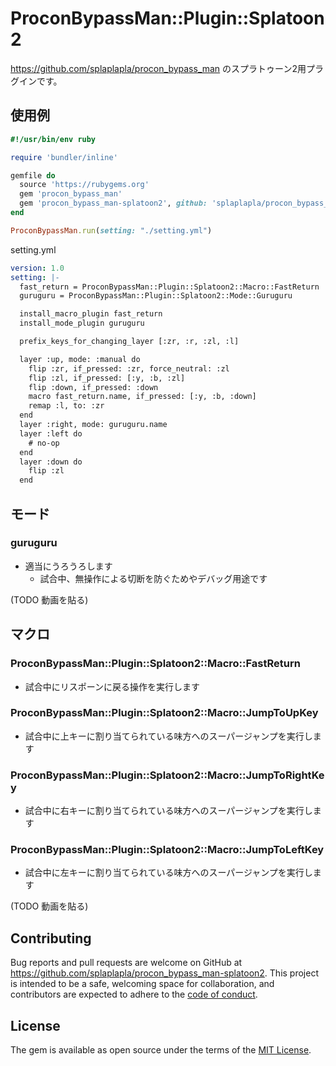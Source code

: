 # ProconBypassMan::Plugin::Splatoon2

https://github.com/splaplapla/procon_bypass_man のスプラトゥーン2用プラグインです。

## 使用例

```ruby
#!/usr/bin/env ruby

require 'bundler/inline'

gemfile do
  source 'https://rubygems.org'
  gem 'procon_bypass_man'
  gem 'procon_bypass_man-splatoon2', github: 'splaplapla/procon_bypass_man-splatoon2', tag: "0.1.1"
end

ProconBypassMan.run(setting: "./setting.yml")
```

setting.yml

```yaml
version: 1.0
setting: |-
  fast_return = ProconBypassMan::Plugin::Splatoon2::Macro::FastReturn
  guruguru = ProconBypassMan::Plugin::Splatoon2::Mode::Guruguru

  install_macro_plugin fast_return
  install_mode_plugin guruguru

  prefix_keys_for_changing_layer [:zr, :r, :zl, :l]

  layer :up, mode: :manual do
    flip :zr, if_pressed: :zr, force_neutral: :zl
    flip :zl, if_pressed: [:y, :b, :zl]
    flip :down, if_pressed: :down
    macro fast_return.name, if_pressed: [:y, :b, :down]
    remap :l, to: :zr
  end
  layer :right, mode: guruguru.name
  layer :left do
    # no-op
  end
  layer :down do
    flip :zl
  end
```

## モード
### guruguru
* 適当にうろうろします
  * 試合中、無操作による切断を防ぐためやデバッグ用途です

(TODO 動画を貼る)

## マクロ
### ProconBypassMan::Plugin::Splatoon2::Macro::FastReturn
* 試合中にリスポーンに戻る操作を実行します

### ProconBypassMan::Plugin::Splatoon2::Macro::JumpToUpKey
* 試合中に上キーに割り当てられている味方へのスーパージャンプを実行します

### ProconBypassMan::Plugin::Splatoon2::Macro::JumpToRightKey
* 試合中に右キーに割り当てられている味方へのスーパージャンプを実行します

### ProconBypassMan::Plugin::Splatoon2::Macro::JumpToLeftKey
* 試合中に左キーに割り当てられている味方へのスーパージャンプを実行します

(TODO 動画を貼る)

## Contributing

Bug reports and pull requests are welcome on GitHub at https://github.com/splaplapla/procon_bypass_man-splatoon2. This project is intended to be a safe, welcoming space for collaboration, and contributors are expected to adhere to the [code of conduct](https://github.com/splaplapla/procon_bypass_man-splatoon2/blob/master/CODE_OF_CONDUCT.md).

## License

The gem is available as open source under the terms of the [MIT License](https://opensource.org/licenses/MIT).
